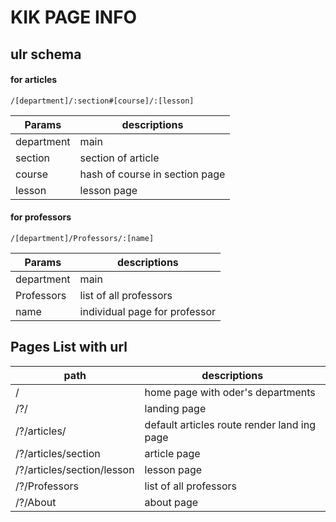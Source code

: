 # KIK PAGE INFO

## ulr schema
#### for articles
```url
/[department]/:section#[course]/:[lesson]
```
| Params     | descriptions                   |
|------------|--------------------------------|
| department | main                           |
| section    | section of article             |
| course     | hash of course in section page |
| lesson     | lesson page                    |

#### for professors
```url
/[department]/Professors/:[name]
```
| Params       | descriptions                   |
|--------------|--------------------------------|
| department   | main                           |
| Professors   | list of all professors         |
| name         | individual page for professor  |

## Pages List with url

| path                       | descriptions                                |
|----------------------------|---------------------------------------------|
| /                          | home page with oder's departments           |
| /?/                        | landing page                                |
| /?/articles/               | default articles route render land ing page |
| /?/articles/section        | article page                                |
| /?/articles/section/lesson | lesson page                                 |
| /?/Professors              | list of all professors                      |
| /?/About                   | about page                                  |